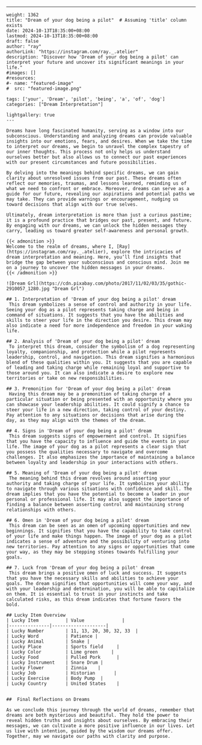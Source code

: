 ---
    weight: 1362
    title: "Dream of your dog being a pilot"  # Assuming 'title' column exists
    date: 2024-10-13T18:35:00+08:00
    lastmod: 2024-10-13T18:35:00+08:00
    draft: false
    author: "ray"
    authorLink: "https://instagram.com/ray._.atelier"
    description: "Discover how 'Dream of your dog being a pilot' can interpret your future and uncover its significant meanings in your life."
    #images: []
    #resources:
    #- name: "featured-image"
    #  src: "featured-image.png"
    
    tags: ['your', 'Dream', 'pilot', 'being', 'a', 'of', 'dog']
    categories: ["Dream Interpretation"]
    
    lightgallery: true
    ---
    
    Dreams have long fascinated humanity, serving as a window into our subconscious. Understanding and analyzing dreams can provide valuable insights into our emotions, fears, and desires. When we take the time to interpret our dreams, we begin to unravel the complex tapestry of our inner thoughts. This process not only helps us understand ourselves better but also allows us to connect our past experiences with our present circumstances and future possibilities.
    
    By delving into the meanings behind specific dreams, we can gain clarity about unresolved issues from our past. These dreams often reflect our memories, traumas, and lessons learned, reminding us of what we need to confront or embrace. Moreover, dreams can serve as a guide for our future, revealing our aspirations and potential paths we may take. They can provide warnings or encouragement, nudging us toward decisions that align with our true selves.
    
    Ultimately, dream interpretation is more than just a curious pastime; it is a profound practice that bridges our past, present, and future. By engaging with our dreams, we can unlock the hidden messages they carry, leading us toward greater self-awareness and personal growth.
    
    {{< admonition >}}
    Welcome to the realm of dreams, where I, [Ray](https://instagram.com/ray._.atelier), explore the intricacies of dream interpretation and meaning. Here, you’ll find insights that bridge the gap between your subconscious and conscious mind. Join me on a journey to uncover the hidden messages in your dreams.
    {{< /admonition >}}
    
    ![Dream Grl](https://cdn.pixabay.com/photo/2017/11/02/03/35/gothic-2910057_1280.jpg "Dream Grl")
    
    ## 1. Interpretation of 'Dream of your dog being a pilot' dream
     This dream symbolizes a sense of control and authority in your life. Seeing your dog as a pilot represents taking charge and being in command of situations. It suggests that you have the abilities and skills to steer your life in the direction you desire. This dream may also indicate a need for more independence and freedom in your waking life.
    
    ## 2. Analysis of 'Dream of your dog being a pilot' dream
     To interpret this dream, consider the symbolism of a dog representing loyalty, companionship, and protection while a pilot represents leadership, control, and navigation. This dream signifies a harmonious blend of these qualities within you. It suggests that you are capable of leading and taking charge while remaining loyal and supportive to those around you. It can also indicate a desire to explore new territories or take on new responsibilities.
    
    ## 3. Premonition for 'Dream of your dog being a pilot' dream
     Having this dream may be a premonition of taking charge of a particular situation or being presented with an opportunity where you can showcase your leadership abilities. It could signify a chance to steer your life in a new direction, taking control of your destiny. Pay attention to any situations or decisions that arise during the day, as they may align with the themes of the dream.
    
    ## 4. Signs in 'Dream of your dog being a pilot' dream
     This dream suggests signs of empowerment and control. It signifies that you have the capacity to influence and guide the events in your life. The image of your dog as a pilot represents a clear sign that you possess the qualities necessary to navigate and overcome challenges. It also emphasizes the importance of maintaining a balance between loyalty and leadership in your interactions with others.
    
    ## 5. Meaning of 'Dream of your dog being a pilot' dream
     The meaning behind this dream revolves around asserting your authority and taking charge of your life. It symbolizes your ability to navigate through various situations with confidence and skill. The dream implies that you have the potential to become a leader in your personal or professional life. It may also suggest the importance of finding a balance between asserting control and maintaining strong relationships with others.
    
    ## 6. Omen in 'Dream of your dog being a pilot' dream
     This dream can be seen as an omen of upcoming opportunities and new beginnings. It signifies that you have the capability to take control of your life and make things happen. The image of your dog as a pilot indicates a sense of adventure and the possibility of venturing into new territories. Pay attention to any signs or opportunities that come your way, as they may be stepping stones towards fulfilling your goals.
    
    ## 7. Luck from 'Dream of your dog being a pilot' dream
     This dream brings a positive omen of luck and success. It suggests that you have the necessary skills and abilities to achieve your goals. The dream signifies that opportunities will come your way, and with your leadership and determination, you will be able to capitalize on them. It is essential to trust in your instincts and take calculated risks, as this dream indicates that fortune favors the bold.
    
    ## Lucky Item Overview
    | Lucky Item          | Value              |
    |---------------|--------------------|
    | Lucky Number        | 11, 13, 20, 30, 32, 33  |
    | Lucky Word          | Patience |
    | Lucky Animal        | Snake |
    | Lucky Place         | Sports field     |
    | Lucky Color         | Lime green     |
    | Lucky Food          | Pulled Pork      |
    | Lucky Instrument    | Snare Drum |
    | Lucky Flower        | Zinnia    |
    | Lucky Job           | Historian       |
    | Lucky Exercise      | Body Pump  |
    | Lucky Country       | United States    |
    
    
    ##  Final Reflections on Dreams
    
    As we conclude this journey through the world of dreams, remember that dreams are both mysterious and beautiful. They hold the power to reveal hidden truths and insights about ourselves. By embracing their messages, we can cultivate a more positive influence in our lives. Let us live with intention, guided by the wisdom our dreams offer. Together, may we navigate our paths with clarity and purpose.
    